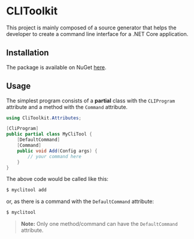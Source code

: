 # CLIToolkit

This project is mainly composed of a source generator that helps
the developer to create a command line interface for a .NET Core
application.

## Installation

The package is available on NuGet [here](https://www.nuget.org/packages/CLIToolkit/).

## Usage

The simplest program consists of a **partial** class with the `CLIProgram`
attribute and a method with the `Command` attribute.

```cs
using CliToolkit.Attributes;

[CliProgram]
public partial class MyCliTool {
    [DefaultCommand]
    [Command]
    public void Add(Config args) {
        // your command here
    }
}
```

The above code would be called like this:

```sh
$ myclitool add
```
or, as there is a command with the `DefaultCommand` attribute:
```sh
$ myclitool
```

> **Note:** Only one method/command can have the `DefaultCommand` attribute.
